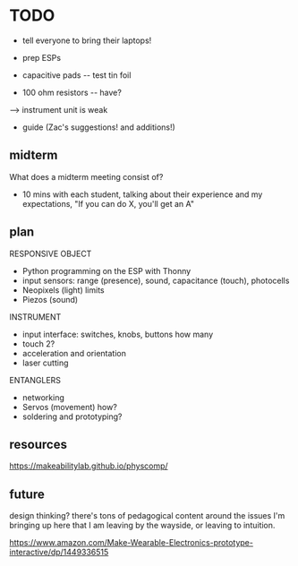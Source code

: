 # TODO

- tell everyone to bring their laptops!

- prep ESPs
- capacitive pads -- test tin foil
- 100 ohm resistors -- have?

--> instrument unit is weak

- guide (Zac's suggestions! and additions!)


## midterm

What does a midterm meeting consist of?
- 10 mins with each student, talking about their experience and my expectations, "If you can do X, you'll get an A"


## plan

RESPONSIVE OBJECT
- Python programming on the ESP with Thonny
- input sensors: range (presence), sound, capacitance (touch), photocells
- Neopixels (light) limits
- Piezos (sound)

INSTRUMENT
- input interface: switches, knobs, buttons how many
- touch 2?
- acceleration and orientation
- laser cutting

ENTANGLERS
- networking
- Servos (movement) how?
- soldering and prototyping?



## resources


https://makeabilitylab.github.io/physcomp/



## future

design thinking? there's tons of pedagogical content around the issues I'm bringing up here that I am leaving by the wayside, or leaving to intuition.

https://www.amazon.com/Make-Wearable-Electronics-prototype-interactive/dp/1449336515


